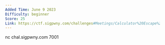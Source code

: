 ```yaml
---
Added Time: June 9 2023
Difficulty: beginner
Score: 25
Link: https://ctf.sigpwny.com/challenges#Meetings/Calculator%20Escape%200-723
---
```

nc chal.sigpwny.com 7001
